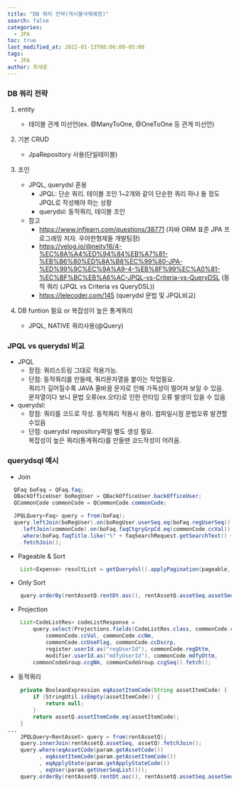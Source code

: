 ```yaml
---
title: "DB 쿼리 전략(게시물삭제예정)"
search: false
categories:
  - JPA
toc: true
last_modified_at: 2022-01-13T08:06:00-05:00
tags:
  - JPA
author: 최세훈
---
```


### DB 쿼리 전략

1. entity

   - 테이블 관계 미선언(ex. @ManyToOne, @OneToOne 등 관계 미선언)

2. 기본 CRUD

   - JpaRepository 사용(단일테이블)

3. 조인

   - JPQL, querydsl 혼용
     - JPQL: 단순 쿼리. 테이블 조인 1~2개와 같이 단순한 쿼리 하나 둘 정도 JPQL로 작성해야 하는 상황
     - querydsl: 동적쿼리, 테이블 조인
   - 참고
     - <https://www.inflearn.com/questions/38771> (자바 ORM 표준 JPA 프로그래밍 저자. 우아한형제들 개발팀장)
     - <https://velog.io/@neity16/4-%EC%8A%A4%ED%94%84%EB%A7%81-%EB%B6%80%ED%8A%B8%EC%99%80-JPA-%ED%99%9C%EC%9A%A9-4-%EB%8F%99%EC%A0%81-%EC%BF%BC%EB%A6%AC-JPQL-vs-Criteria-vs-QueryDSL> (동적 쿼리 (JPQL vs Criteria vs QueryDSL))
     - <https://lelecoder.com/145> (querydsl 문법 및 JPQL비교)

4. DB funtion 필요 or 복잡성이 높은 통계쿼리
   - JPQL, NATIVE 쿼리사용(@Query)

### JPQL vs querydsl 비교

- JPQL
  - 장점: 쿼리스트링 그대로 적용가능.
  - 단점: 동적쿼리를 만들때, 쿼리문자열을 붙이는 작업필요.  
    쿼리가 길어질수록 JAVA 줄바꿈 문자로 인해 가독성이 떨어져 보일 수 있음.  
    문자열이다 보니 문법 오류(ex.오타)로 인한 런타임 오류 발생이 있을 수 있음
- querydsl:
  - 장점: 쿼리를 코드로 작성. 동적쿼리 적용시 용이. 컴파일시점 문법오류 발견할수있음
  - 단점: querydsl repository파일 별도 생성 필요.  
    복잡성이 높은 쿼리(통계쿼리)를 만들땐 코드작성이 어려움.

### querydsql 예시

- Join

```java
  QFaq boFaq = QFaq.faq;
  QBackOfficeUser boRegUser = QBackOfficeUser.backOfficeUser;
  QCommonCode commonCode = QCommonCode.commonCode;

  JPQLQuery<Faq> query = from(boFaq);
  query.leftJoin(boRegUser).on(boRegUser.userSeq.eq(boFaq.regUserSeq))
    .leftJoin(commonCode).on(boFaq.faqCtgryGrpCd.eq(commonCode.ccVal))
    .where(boFaq.faqTitle.like("%" + faqSearchRequest.getSearchText() + "%"))
    .fetchJoin();
```

- Pageable & Sort

```java
    List<Expense> resultList = getQuerydsl().applyPagination(pageable, query).fetch();
```

- Only Sort

```java
    query.orderBy(rentAssetQ.rentDt.asc(), rentAssetQ.assetSeq.assetSeq.desc());
```

- Projection

```java
    List<CodeListRes> codeListResponse =
        query.select(Projections.fields(CodeListRes.class, commonCode.ccSeq,
            commonCode.ccVal, commonCode.ccNm,
            commonCode.ccUseFlag, commonCode.ccDscrp,
            register.userId.as("regUserId"), commonCode.regDttm,
            modifier.userId.as("mdfyUserId"), commonCode.mdfyDttm,
        commonCodeGroup.ccgNm, commonCodeGroup.ccgSeq)).fetch();
```

- 동적쿼리

```java
    private BooleanExpression eqAssetItemCode(String assetItemCode) {
        if (StringUtil.isEmpty(assetItemCode)) {
            return null;
        }
	    return assetQ.assetItemCode.eq(assetItemCode);
	}
...
	JPQLQuery<RentAsset> query = from(rentAssetQ);
	query.innerJoin(rentAssetQ.assetSeq, assetQ).fetchJoin();
	query.where(eqAssetCode(param.getAssetCode())
		  , eqAssetItemCode(param.getAssetItemCode())
		  , eqApplyState(param.getApplyStateCode())
		  , eqUser(param.getUserSeqList()));
	query.orderBy(rentAssetQ.rentDt.asc(), rentAssetQ.assetSeq.assetSeq.asc());
```
